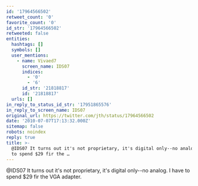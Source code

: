 ```yaml
---
id: '17964566502'
retweet_count: '0'
favorite_count: '0'
id_str: '17964566502'
retweeted: false
entities:
  hashtags: []
  symbols: []
  user_mentions:
    - name: Vivaed7
      screen_name: IDS07
      indices:
        - '0'
        - '6'
      id_str: '21818817'
      id: '21818817'
  urls: []
in_reply_to_status_id_str: '17951865576'
in_reply_to_screen_name: IDS07
original_url: https://twitter.com/jth/status/17964566502
date: '2010-07-07T17:13:32.000Z'
sitemap: false
robots: noindex
reply: true
title: >-
  @IDS07 It turns out it's not proprietary, it's digital only--no analog. I have
  to spend $29 fir the …
---
```


@IDS07 It turns out it's not proprietary, it's digital only--no analog. I have to spend $29 fir the VGA adapter.